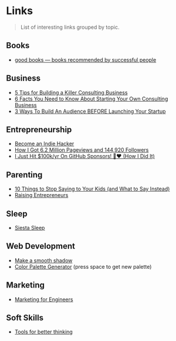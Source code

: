 # Links

> List of interesting links grouped by topic.

## Books

* [good books — books recommended by successful people](https://www.goodbooks.io/)

## Business

* [5 Tips for Building a Killer Consulting Business](http://www.inc.com/scott-steinberg/how-to-build-a-consulting-business.html)
* [6 Facts You Need to Know About Starting Your Own Consulting Business](https://www.entrepreneur.com/article/242956)
* [3 Ways To Build An Audience BEFORE Launching Your Startup](https://www.danmartell.com/buildbeforeyoulaunch)

## Entrepreneurship

* [Become an Indie Hacker](https://www.indiehackers.com/start)
* [How I Got 6.2 Million Pageviews and 144,920 Followers](https://medium.com/swlh/how-i-got-6-2-million-pageviews-and-144-920-followers-d4d3fa440802)
* [I Just Hit $100k/yr On GitHub Sponsors! 🎉❤️  \(How I Did It\)](https://calebporzio.com/i-just-hit-dollar-100000yr-on-github-sponsors-heres-how-i-did-it)

## Parenting

* [10 Things to Stop Saying to Your Kids \(and What to Say Instead\)](https://lifehacker.com/10-things-to-stop-saying-to-your-kids-and-what-to-say-474962146)
* [Raising Entrepreneurs](https://medium.com/@thejakers/raising-entrepreneurs-26be9abf3c52)

## Sleep

* [Siesta Sleep](https://www.mattressnerd.com/polyphasic-sleep/overviews/siesta/)

## Web Development

* [Make a smooth shadow](https://brumm.af/shadows)
* [Color Palette Generator](https://palettegenerator.colorion.co/) \(press space to get new palette\)

## Marketing

* [Marketing for Engineers](https://github.com/LisaDziuba/Marketing-for-Engineers)

## Soft Skills

* [Tools for better thinking](https://untools.co/?ref=producthunt)

